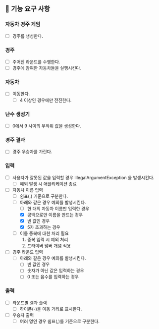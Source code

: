## 🚀 기능 요구 사항

### 자동차 경주 게임
- [ ] 경주를 생성한다.

### 경주
- [ ] 주어진 라운드를 수행한다.
- [ ] 경주에 참여한 자동차들을 실행시킨다.

### 자동차
- [ ] 이동한다.
  - [ ] 4 이상인 경우에만 전진한다.

### 난수 생성기
- [ ] 0에서 9 사이의 무작위 값을 생성한다.

### 경주 결과
- [ ] 경주 우승자를 가린다.

### 입력
- [ ] 사용자가 잘못된 값을 입력할 경우 IllegalArgumentException 을 발생시킨다.
  - [ ] 예외 발생 시 애플리케이션 종료
- [ ] 자동차 이름 입력
  - [ ] 쉼표(,) 기준으로 구분한다.
  - [ ] 아래와 같은 경우 예외를 발생시킨다.
    - [ ] 한 대의 자동차 이름만 입력한 경우 
    - [x] 공백으로만 이름을 만드는 경우
    - [x] 빈 값인 경우
    - [x] 5자 초과하는 경우
  - [ ] 이름 중복에 대한 처리 필요
    1. 중복 입력 시 예외 처리
    2. 드라이버 넘버 개념 적용
- [ ] 경주 라운드 입력
  - [ ] 아래와 같은 경우 예외를 발생시킨다. 
    - [ ] 빈 값인 경우
    - [ ] 숫자가 아닌 값은 입력하는 경우
    - [ ] 0 또는 음수를 입력하는 경우

### 출력
- [ ] 라운드별 결과 출력
  - [ ] 하이픈(-)을 이동 거리로 표시한다.
- [ ] 우승자 출력
  - [ ] 여러 명인 경우 쉼표(,)를 기준으로 구분한다.